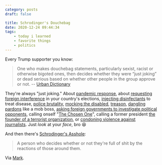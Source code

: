 ```yaml
---
category: posts
draft: false

title: Schrodinger's Douchebag
date: 2020-12-24 09:44:34
tags:
    - today i learned
    - favorite things
    - politics
---
```


Every Trump supporter you know:

> One who makes douchebag statements, particularly sexist, racist or otherwise bigoted ones, then decides whether they were “just joking” or dead serious based on whether other people in the group approve or not.
> -- [Urban Dictionary](https://www.urbandictionary.com/define.php?term=schrodinger%E2%80%99s%20douchebag)

They're always "just joking." About [pandemic response](https://www.vanityfair.com/news/2020/06/white-house-trump-was-just-joking-about-a-deadly-pandemic), about [requesting foreign interference](https://time.com/5573539/trump-clinton-russia-hack-joke/) in your country's elections, [injecting disinfectants](https://www.thedailybeast.com/trump-says-he-was-joking-when-he-asked-about-injecting-disinfectants-and-uv-light-to-treat-virus) to treat disease, [police brutality](https://www.washingtonpost.com/news/post-nation/wp/2017/07/31/why-police-departments-lashed-out-at-trump-for-his-comments-on-how-they-treat-suspects/), [mocking the disabled](https://www.nbcnews.com/politics/2016-election/trump-s-worst-offense-mocking-disabled-reporter-poll-finds-n627736), [treason](https://www.washingtonpost.com/video/politics/sanders-trump-was-clearly-joking-with-treasonous-comments/2018/02/06/53f40d20-0b81-11e8-998c-96deb18cca19_video.html?itid=lk_inline_manual_14), [dangling pardons](https://www.washingtonpost.com/opinions/2019/08/29/trump-is-joking-about-pardons-how-is-this-defense/) like a mob boss, [asking foreign governments to investigate political opponents](https://www.miamiherald.com/news/politics-government/article235800637.html), calling onself "[The Chosen One](https://www.huffpost.com/entry/trump-says-he-was-joking-when-he-called-himself-the-chosen-one_n_5d6151f3e4b02cc97c8e6d26)", calling a former president [the founder of a terrorist organization](https://www.cnn.com/2016/08/12/politics/donald-trump-obama-clinton-isis-founder-sarcasm/index.html), or [condoning violence against journalists](https://twitter.com/SteveScalise/status/1053343508747165696). Just _look_ at your _face_, bro 😆

And then there's [Schrodinger's Asshole](https://www.urbandictionary.com/define.php?term=Schrodingers%20asshole):

> A person who decides whether or not they're full of shit by the reactions of those around them.

Via [Mark](https://www.markjvollenweider.com/).
